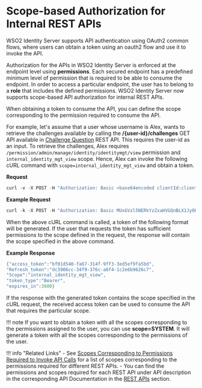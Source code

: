 # Scope-based Authorization for Internal REST APIs

WSO2 Identity Server supports API authentication using 
OAuth2 common flows, where users can obtain a token using an 
oauth2 flow and use it to invoke the API.

Authorization for the APIs in WSO2 Identity Server is enforced
at the endpoint level using **permissions**. Each secured endpoint
has a predefined minimum level of permission that is required to be
able to consume the endpoint. In order to access a particular endpoint,
the user has to belong to a **role** that includes the defined
permissions. WSO2 Identity Server now supports scope-based API
authorization for internal REST APIs.

When obtaining a token to consume the API, you can define the scope
corresponding to the permission required to consume the API.

For example, let's assume that a user whose username is Alex, wants to 
retrieve the challenges available by calling the **/{user-id}/challenges** GET API available in [Challenge Question](../../develop/challenge-rest-api) REST API. This requires the user-id as an input. 
To retrieve the challenges, Alex requires `/permission/admin/manage/identity/identitymgt/view`
permission and `internal_identity_mgt_view` scope. Hence, Alex can invoke the following 
cURL command with `scope=internal_identity_mgt_view` and obtain a token.

**Request**
``` java
curl -v -X POST -H "Authorization: Basic <base64encoded clientId:clientSecrect>" -k -d "grant_type=password&username=alex&password=alex123&scope=somescope" -H "Content-Type:application/x-www-form-urlencoded" https://localhost:9443/oauth2/token
```

**Example Request**
``` java
curl -k -X POST -H "Authorization: Basic MUxGVzl5NERkYzZxaHVGQnBLX1JyOHA0WU1FYTpDUGl5V0hTeVp6VmJmRTFzanFNc2Vrc053Szhh" -k -d "grant_type=password&username=alex&password=alex123&scope=internal_identity_mgt_view" -H "Content-Type: application/x-www-form-urlencoded" 'https://localhost:9443/oauth2/token'
```

When the above cURL command is called, a token of the following format
will be generated. If the user that requests the token has sufficient
permissions to the scope defined in the request, the response will contain
the scope specified in the above command. 

**Example Response**
``` java
{"access_token":"bf01d540-fa67-314f-9ff3-3ed5ef9fa5bd",
"Refresh_token":"dc3906cc-34f9-376c-a6f4-1c2e6b9626c7",
"Scope":"internal_identity_mgt_view",
"token_type":"Bearer",
"expires_in":3600}
```

If the response with the generated token contains the scope specified in the
cURL request, the received access token can be used to consume the API that
requires the particular scope.

!!! note
    If you want to obtain a token with all the scopes corresponding to the permissions assigned to the user, 
    you can use **scope=SYSTEM**. It will generate a token with all the scopes corresponding to the permissions of the user.   
   
!!! info "Related Links"
    -   See [Scopes Corresponding to Permissions Required to Invoke API Calls](../../references/scopes-corresponding-to-api-permissions) 
    for a list of scopes corresponding to the permissions required for different REST APIs.
    -   You can find the permissions and scopes required for each REST API under API description in the corresponding
    API Documentation in the [REST APIs](../../develop/rest-apis) section.

